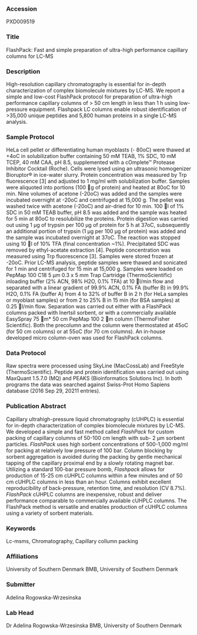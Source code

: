 ### Accession
PXD009519

### Title
FlashPack: Fast and simple preparation of ultra-high performance capillary columns for LC-MS

### Description
High-resolution capillary chromatography is essential for in-depth characterization of complex biomolecule mixtures by LC-MS. We report a simple and low-cost FlashPack protocol for preparation of ultra-high performance capillary columns of > 50 cm length in less than 1 h using low-pressure equipment. Flashpack LC columns enable robust identification of >35,000 unique peptides and 5,800 human proteins in a single LC-MS analysis.

### Sample Protocol
HeLa cell pellet or differentiating human myoblasts (- 80oC) were thawed at +4oC in solubilization buffer containing 50 mM TEAB, 1% SDC, 10 mM TCEP, 40 mM CAA, pH 8.5, supplemented with a cOmplete™ Protease Inhibitor Cocktail (Roche). Cells were lysed using an ultrasonic homogenizer Bioruptor® in ice-water slurry. Protein concentration was measured by Trp fluorescence [3] and adjusted to 1 mg/ml with solubilization buffer. Samples were aliquoted into portions (100 g of protein) and heated at 80oC for 10 min. Nine volumes of acetone (-20oC) was added and the samples were incubated overnight at -20oC and centrifuged at 15,000 g. The pellet was washed twice with acetone (-20oC) and air-dried for 10 min. 100 l of 1% SDC in 50 mM TEAB buffer, pH 8.5 was added and the sample was heated for 5 min at 80oC to resolubilize the proteins. Protein digestion was carried out using 1 µg of trypsin per 100 µg of protein for 5 h at 37oC, subsequently an additional portion of trypsin (1 µg per 100 µg of protein) was added and the sample was incubated overnight at 37oC. The reaction was stopped using 10 l of 10% TFA (final concentration ~1%). Precipitated SDC was removed by ethyl-acetate extraction [4]. Peptide concentration was measured using Trp fluorescence [3]. Samples were stored frozen at -20oC. Prior LC-MS analysis, peptide samples were thawed and sonicated for 1 min and centrifuged for 15 min at 15,000 g. Samples were loaded on PepMap 100 C18 5 µm 0.3 x 5 mm Trap Cartridge (ThermoScientific) inloading buffer (2% ACN, 98% H2O, 0.1% TFA) at 10 l/min flow and separated with a linear gradient of 99.9% ACN, 0.1% FA (buffer B) in 99.9% H2O, 0.1% FA (buffer A) from 4 to 32% of buffer B in 2 h (for HeLa samples or myoblast samples) or from 2 to 25% B in 15 min (for BSA samples) at 0.25 l/min flow. Separation was carried out either with a FlashPack columns packed with Inertsil sorbent, or with a commercially available EasySpray 75 m* 50 cm PepMap 100 2 m column (ThermoFisher Scientific). Both the precolumn and the column were thermostated at 45oC (for 50 cm columns) or at 55oC (for 70 cm columns). An in-house developed micro column-oven was used for FlashPack columns.

### Data Protocol
Raw spectra were processed using SkyLine (MacCossLab) and FreeStyle (ThermoScientific). Peptide and protein identification was carried out using MaxQuant 1.5.7.0 (MQ) and PEAKS (Bioinformatics Solutions Inc). In both programs the data was searched against Swiss-Prot Homo Sapiens database (2016 Sep 29, 20211 entries).

### Publication Abstract
Capillary ultrahigh-pressure liquid chromatography (cUHPLC) is essential for in-depth characterization of complex biomolecule mixtures by LC-MS. We developed a simple and fast method called <i>FlashPack</i> for custom packing of capillary columns of 50-100 cm length with sub- 2 &#x3bc;m sorbent particles. <i>FlashPack</i> uses high sorbent concentrations of 500-1,000 mg/ml for packing at relatively low pressure of 100 bar. Column blocking by sorbent aggregation is avoided during the packing by gentle mechanical tapping of the capillary proximal end by a slowly rotating magnet bar. Utilizing a standard 100-bar pressure bomb, <i>Flashpack</i> allows for production of 15-25 cm cUHPLC columns within a few minutes and of 50 cm cUHPLC columns in less than an hour. Columns exhibit excellent reproducibility of back-pressure, retention time, and resolution (CV 8.7%). <i>FlashPack</i> cUHPLC columns are inexpensive, robust and deliver performance comparable to commercially available cUHPLC columns. The FlashPack method is versatile and enables production of cUHPLC columns using a variety of sorbent materials.

### Keywords
Lc-msms, Chromatography, Capillary collumn packing

### Affiliations
University of Southern Denmark
BMB, University of Southern Denmark

### Submitter
Adelina Rogowska-Wrzesinska

### Lab Head
Dr Adelina Rogowska-Wrzesinska
BMB, University of Southern Denmark


